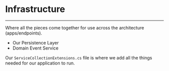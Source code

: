 ﻿# Infrastructure
____
Where all the pieces come together for use across the architecture (apps/endpoints).

- Our Persistence Layer
- Domain Event Service

Our `ServiceCollectionExtensions.cs` file is where we add all the things needed for our application to run.